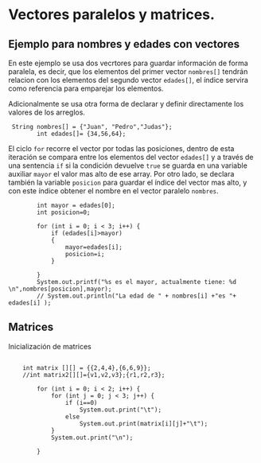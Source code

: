 # Vectores paralelos y matrices.
## Ejemplo para nombres y edades con vectores

En este ejemplo se usa dos vecrtores para guardar información de forma paralela, es decir, que los elementos del primer vector `nombres[]` tendrán relacion con los elementos del segundo vector `edades[]`, el índice servira como referencia para emparejar los elementos. 

Adicionalmente se usa otra forma de declarar y definir directamente los valores de  los arreglos.

~~~~
 String nombres[] = {"Juan", "Pedro","Judas"};
        int edades[]= {34,56,64};
~~~~
El ciclo `for` recorre el vector por todas las posiciones, dentro de esta iteración se compara entre los elementos del vector `edades[]` y a través de una sentencia `if` si la condición devuelve `true` se guarda en una variable auxiliar `mayor` el valor mas alto de ese array. Por otro lado, se declara también la variable `posicion` para guardar el índice del vector mas alto, y con este índice obtener el nombre en el vector paralelo `nombres`.
~~~~
        int mayor = edades[0];
        int posicion=0;

        for (int i = 0; i < 3; i++) {
            if (edades[i]>mayor)
            {
                mayor=edades[i];
                posicion=i;
            }

        }
        System.out.printf("%s es el mayor, actualmente tiene: %d \n",nombres[posicion],mayor);
        // System.out.println("La edad de " + nombres[i] +"es "+ edades[i] );
~~~~


## Matrices
Inicialización de matrices
~~~~

    int matrix [][] = {{2,4,4},{6,6,9}};
    //int matrix2[][]={v1,v2,v3};{r1,r2,r3};

        for (int i = 0; i < 2; i++) {
            for (int j = 0; j < 3; j++) {
                if (i==0)
                    System.out.print("\t");
                else
                    System.out.print(matrix[i][j]+"\t");
            }
            System.out.print("\n");

        }
 ~~~~
   
